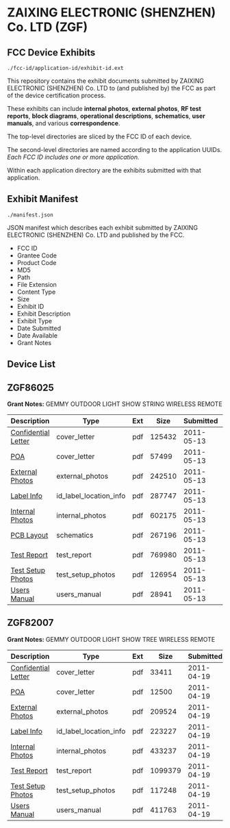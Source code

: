 # ZAIXING ELECTRONIC (SHENZHEN) Co. LTD (ZGF)
## FCC Device Exhibits

```
./fcc-id/application-id/exhibit-id.ext
```

This repository contains the exhibit documents submitted by ZAIXING ELECTRONIC (SHENZHEN) Co. LTD to (and published by) the FCC as part of the device certification process.

These exhibits can include **internal photos**, **external photos**, **RF test reports**, **block diagrams**, **operational descriptions**, **schematics**, **user manuals**, and various **correspondence**.

The top-level directories are sliced by the FCC ID of each device.

The second-level directories are named according to the application UUIDs. *Each FCC ID includes one or more application.*

Within each application directory are the exhibits submitted with that application. 

## Exhibit Manifest

```
./manifest.json
```

JSON manifest which describes each exhibit submitted by ZAIXING ELECTRONIC (SHENZHEN) Co. LTD and published by the FCC.

- FCC ID
- Grantee Code
- Product Code
- MD5
- Path
- File Extension
- Content Type
- Size
- Exhibit ID
- Exhibit Description
- Exhibit Type
- Date Submitted
- Date Available
- Grant Notes

## Device List
## ZGF86025
**Grant Notes:** GEMMY OUTDOOR LIGHT SHOW STRING WIRELESS REMOTE

| Description | Type | Ext | Size | Submitted | Available |
| ----------- | ---- | --- | ---- | --------- | --------- |
| [Confidential Letter](ZGF86025/2f248d6d461d25eef52ae6d3134abb9e/1464594.pdf) | cover_letter | pdf | 125432 | 2011-05-13 | 2011-05-16 |
| [POA](ZGF86025/2f248d6d461d25eef52ae6d3134abb9e/1464596.pdf) | cover_letter | pdf | 57499 | 2011-05-13 | 2011-05-16 |
| [External Photos](ZGF86025/2f248d6d461d25eef52ae6d3134abb9e/1464591.pdf) | external_photos | pdf | 242510 | 2011-05-13 | 2011-05-16 |
| [Label Info](ZGF86025/2f248d6d461d25eef52ae6d3134abb9e/1464593.pdf) | id_label_location_info | pdf | 287747 | 2011-05-13 | 2011-05-16 |
| [Internal Photos](ZGF86025/2f248d6d461d25eef52ae6d3134abb9e/1464592.pdf) | internal_photos | pdf | 602175 | 2011-05-13 | 2011-05-16 |
| [PCB Layout](ZGF86025/2f248d6d461d25eef52ae6d3134abb9e/1464595.pdf) | schematics | pdf | 267196 | 2011-05-13 | 2011-05-16 |
| [Test Report](ZGF86025/2f248d6d461d25eef52ae6d3134abb9e/1464598.pdf) | test_report | pdf | 769980 | 2011-05-13 | 2011-05-16 |
| [Test Setup Photos](ZGF86025/2f248d6d461d25eef52ae6d3134abb9e/1464597.pdf) | test_setup_photos | pdf | 126954 | 2011-05-13 | 2011-05-16 |
| [Users Manual](ZGF86025/2f248d6d461d25eef52ae6d3134abb9e/1464599.pdf) | users_manual | pdf | 28941 | 2011-05-13 | 2011-05-16 |
## ZGF82007
**Grant Notes:** GEMMY OUTDOOR LIGHT SHOW TREE WIRELESS REMOTE

| Description | Type | Ext | Size | Submitted | Available |
| ----------- | ---- | --- | ---- | --------- | --------- |
| [Confidential Letter](ZGF82007/2f403ce98fa4443661b05dafc9732df7/1450920.pdf) | cover_letter | pdf | 33411 | 2011-04-19 | 2011-05-02 |
| [POA](ZGF82007/2f403ce98fa4443661b05dafc9732df7/1450921.pdf) | cover_letter | pdf | 12500 | 2011-04-19 | 2011-05-02 |
| [External Photos](ZGF82007/2f403ce98fa4443661b05dafc9732df7/1450918.pdf) | external_photos | pdf | 209524 | 2011-04-19 | 2011-05-02 |
| [Label Info](ZGF82007/2f403ce98fa4443661b05dafc9732df7/1450916.pdf) | id_label_location_info | pdf | 223227 | 2011-04-19 | 2011-05-02 |
| [Internal Photos](ZGF82007/2f403ce98fa4443661b05dafc9732df7/1450919.pdf) | internal_photos | pdf | 433237 | 2011-04-19 | 2011-05-02 |
| [Test Report](ZGF82007/2f403ce98fa4443661b05dafc9732df7/1450922.pdf) | test_report | pdf | 1099379 | 2011-04-19 | 2011-05-02 |
| [Test Setup Photos](ZGF82007/2f403ce98fa4443661b05dafc9732df7/1450917.pdf) | test_setup_photos | pdf | 117248 | 2011-04-19 | 2011-05-02 |
| [Users Manual](ZGF82007/2f403ce98fa4443661b05dafc9732df7/1450923.pdf) | users_manual | pdf | 411763 | 2011-04-19 | 2011-05-02 |
